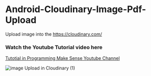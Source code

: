 # Android-Cloudinary-Image-Pdf-Upload
Upload image into the https://cloudinary.com/
 ### **Watch the Youtube Tutorial video here**
[Tutotial in Programming Make Sense Youtube Channel ](https://youtu.be/Q0WNouTBmcA)

![image Upload in Cloudinary (1)](https://user-images.githubusercontent.com/26364748/132984202-df53bbd1-040b-44fb-ad53-044886312cfe.png)
